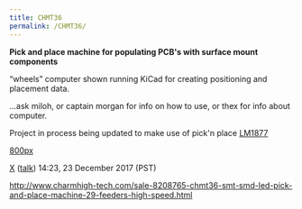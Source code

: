 ```yaml
---
title: CHMT36
permalink: /CHMT36/
---
```


**Pick and place machine for populating PCB's with surface mount components**

“wheels” computer shown running KiCad for creating positioning and placement data.

...ask miloh, or captain morgan for info on how to use, or thex for info about computer.

Project in process being updated to make use of pick'n place [LM1877](/LM1877 "wikilink")

[800px](/File:CHMT36-Setup.jpg "wikilink")

[Ⅹ](/User:Thex "wikilink") ([talk](/User_talk:Thex "wikilink")) 14:23, 23 December 2017 (PST)

<http://www.charmhigh-tech.com/sale-8208765-chmt36-smt-smd-led-pick-and-place-machine-29-feeders-high-speed.html>